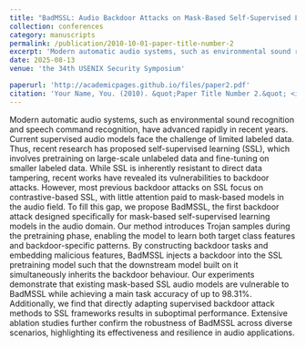 ```yaml
---
title: "BadMSSL: Audio Backdoor Attacks on Mask-Based Self-Supervised Learning"
collection: conferences
category: manuscripts
permalink: /publication/2010-10-01-paper-title-number-2
excerpt: 'Modern automatic audio systems, such as environmental sound recognition and speech command recognition, have advanced rapidly in recent years. Current supervised audio models face the challenge of limited labeled data. Thus, recent research has proposed self-supervised learning (SSL), which involves pretraining on large-scale unlabeled data and fine-tuning on smaller labeled data. While SSL is inherently resistant to direct data tampering, recent works have revealed its vulnerabilities to backdoor attacks. However, most previous backdoor attacks on SSL focus on contrastive-based SSL, with little attention paid to mask-based models in the audio field. To fill this gap, we propose BadMSSL, the first backdoor attack designed specifically for mask-based self-supervised learning models in the audio domain. Our method introduces Trojan samples during the pretraining phase, enabling the model to learn both target class features and backdoor-specific patterns. By constructing backdoor tasks and embedding malicious features, BadMSSL injects a backdoor into the SSL pretraining model such that the downstream model built on it simultaneously inherits the backdoor behaviour. Our experiments demonstrate that existing mask-based SSL audio models are vulnerable to BadMSSL while achieving a main task accuracy of up to 98.31%. Additionally, we find that directly adapting supervised backdoor attack methods to SSL frameworks results in suboptimal performance. Extensive ablation studies further confirm the robustness of BadMSSL across diverse scenarios, highlighting its effectiveness and resilience in audio applications.'
date: 2025-08-13
venue: 'the 34th USENIX Security Symposium'

paperurl: 'http://academicpages.github.io/files/paper2.pdf'
citation: 'Your Name, You. (2010). &quot;Paper Title Number 2.&quot; <i>Journal 1</i>. 1(2).'
---
```


Modern automatic audio systems, such as environmental sound recognition and speech command recognition, have advanced rapidly in recent years. Current supervised audio models face the challenge of limited labeled data. Thus, recent research has proposed self-supervised learning (SSL), which involves pretraining on large-scale unlabeled data and fine-tuning on smaller labeled data. While SSL is inherently resistant to direct data tampering, recent works have revealed its vulnerabilities to backdoor attacks. However, most previous backdoor attacks on SSL focus on contrastive-based SSL, with little attention paid to mask-based models in the audio field. To fill this gap, we propose BadMSSL, the first backdoor attack designed specifically for mask-based self-supervised learning models in the audio domain. Our method introduces Trojan samples during the pretraining phase, enabling the model to learn both target class features and backdoor-specific patterns. By constructing backdoor tasks and embedding malicious features, BadMSSL injects a backdoor into the SSL pretraining model such that the downstream model built on it simultaneously inherits the backdoor behaviour. Our experiments demonstrate that existing mask-based SSL audio models are vulnerable to BadMSSL while achieving a main task accuracy of up to 98.31%. Additionally, we find that directly adapting supervised backdoor attack methods to SSL frameworks results in suboptimal performance. Extensive ablation studies further confirm the robustness of BadMSSL across diverse scenarios, highlighting its effectiveness and resilience in audio applications.
